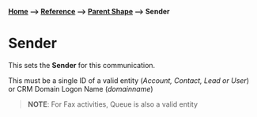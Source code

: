 __[Home](/) --> [Reference](/ref)  -->  [Parent Shape](javascript:history.back()) --> Sender__

# Sender

This sets the **Sender** for this communication.

This must be a single ID of a valid entity (*Account, Contact, Lead or User*) or
CRM Domain Logon Name (*domainname*)

> **NOTE**: For Fax activities, Queue is also a valid entity

